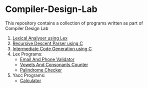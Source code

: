 
# Compiler-Design-Lab
This repository contains a collection of programs written as part of Compiler Design Lab

1. [Lexical Analyser using Lex](./Lexical-Analyser-Using-Lex)
2. [Recursive Descent Parser using C](./Recursive-Descent-Parser)
3. [Intermediate Code Generation using C](./Intermediate-Code-Generator)
4. Lex Programs:
    - [Email And Phone Validator](./Lex-Programs/Email-And-Phone)
    - [Vowels And Consonants Counter](./Lex-Programs/Vowels-And-Consonants)
    - [Palindrome Checker](./Lex-Programs/Palindrome)
5. Yacc Programs:
    - [Calculator](./Yacc-Programs/Calculator)